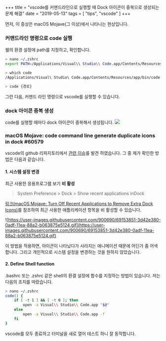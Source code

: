 +++
title = "vscode를 커맨드라인으로 실행할 때 Dock 아이콘이 중복으로 생성되는 문제 해결"
date = "2019-05-13"
tags = [
"tips",
"vscode"
]
+++

먼저, 이 증상은 macOS Mojave(그 이상)에서 나타나는 현상입니다.

### 커맨드라인 명령으로 code 실행

쉘의 환경 설정에 path를 지정하고, 확인합니다.

```bash
> nano ~/.zshrc
export PATH=/Applications/Visual\\ Studio\\ Code.app/Contents/Resources/app/bin:$PATH

> which code
/Applications/Visual\ Studio\ Code.app/Contents/Resources/app/bin/code

> code {경로}
```

그런 다음, 커맨드 라인 명령으로 vscode를 실행할 수 있습니다.

### dock 아이콘 중복 생성

code를 실행할 때마다 dock 아이콘이 중복해서 생성됩니다.
![](/images/screen-shot-2020-05-12.png)

### macOS Mojave: code command line generate duplicate icons in dock #60579

vscode의 github 리파지토리에서 [관련 이슈](https://github.com/microsoft/vscode/issues/60579)를 발견 하였습니다. 그 중 제가 확인한 방법은 다음과 같습니다.

#### 1. 시스템 설정 변경

최근 사용한 응용프로그램 보기 **비 활성**

> System Preference > Dock > Show recent applications inDock

[링크(macOS Mojave: Turn Off Recent Applications to Remove Extra Dock Icons)](https://www.techjunkie.com/recent-applications-extra-icons-mojave-dock/)를 참조하여 최근 사용한 애플리케이션 항목을 비 활성할 수 있습니다.

![https://user-images.githubusercontent.com/900690/69153851-3d42e380-0adf-11ea-88a2-b063875e5124.gif](https://user-images.githubusercontent.com/900690/69153851-3d42e380-0adf-11ea-88a2-b063875e5124.gif)

이 방법을 적용하면, 아이콘이 나타났다가 사라지는 애니메이션 때문에 어딘가 좀 어색합니다. 그리고 개인적으로 시스템 설정을 변경하는 것을 원하지 않았습니다.

#### 2. Define Shell function

.bashrc 또는 .zshrc 같은 shell의 환결 설정에 함수를 지정하는 방법이 있습니다.
저는 다음의 조치를 따랐습니다.

```bash
> nano ~/.zshrc
code() {
    if [ -t 1 ] && [ -t 0 ]; then
        open -a Visual\\ Studio\\ Code.app "$@"
    else
        open -a Visual\\ Studio\\ Code.app -f
    fi
}
```

vscode를 모두 종료하고 터미널을 새로 열어 테스트 하니 잘 동작합니다.
